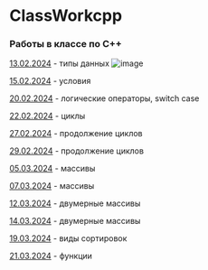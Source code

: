 # ClassWorkcpp
### Работы в классе по C++
<a href=https://github.com/AbsGosha/ClassWorkcpp/blob/main/13.02.2024C%2B%2B.cpp>13.02.2024</a> - типы данных
![image](https://github.com/AbsGosha/ClassWorkcpp/assets/159914520/8347bb5e-cf40-4bb4-bcdc-634ae35a5a4a)

<a href=https://github.com/AbsGosha/ClassWorkcpp/blob/main/15.02.2024.cpp>15.02.2024</a> - условия 

<a href=https://github.com/AbsGosha/ClassWorkcpp/blob/main/20.02.2024.cpp>20.02.2024</a> - логические операторы, switch case

<a href=https://github.com/AbsGosha/ClassWorkcpp/blob/main/22.02.2024.cpp> 22.02.2024</a> - циклы 

<a href=https://github.com/AbsGosha/ClassWorkcpp/blob/main/27.02.2024.cpp> 27.02.2024</a> - продолжение циклов

<a href=https://github.com/AbsGosha/ClassWorkcpp/blob/main/29.02.2024.cpp> 29.02.2024</a> - продолжение циклов 

<a href=https://github.com/AbsGosha/ClassWorkcpp/blob/main/05.03.2024.cpp> 05.03.2024</a> - массивы

<a href=https://github.com/AbsGosha/ClassWorkcpp/blob/main/07.03.2024.cpp> 07.03.2024</a> - массивы

<a href=https://github.com/AbsGosha/ClassWorkcpp/blob/main/12.03.2024.cpp> 12.03.2024</a> - двумерные массивы

<a href=https://github.com/AbsGosha/ClassWorkcpp/blob/main/14.03.2024.cpp> 14.03.2024</a> - двумерные массивы

<a href=https://github.com/AbsGosha/ClassWorkcpp/blob/main/19.03.2024.cpp> 19.03.2024</a> - виды сортировок

<a href=https://github.com/AbsGosha/ClassWorkcpp/blob/main/21.03.2024.cpp> 21.03.2024</a> - функции
